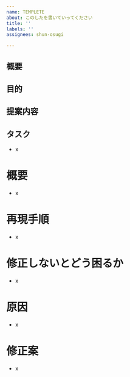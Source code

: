 ```yaml
---
name: TEMPLETE
about: このしたを書いていってください
title: ''
labels: ''
assignees: shun-osugi

---
```


<!-- あくまでテンプレートなので必ずしもすべての項目を埋めなくてよい -->

<!-- 要望のテンプレート -->

## 概要

## 目的

## 提案内容

## タスク

- x

<!-- 不具合のテンプレート -->

# 概要

- x

# 再現手順

- x

# 修正しないとどう困るか

- x

# 原因

- x

# 修正案

- x

